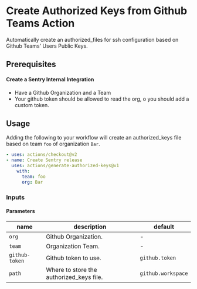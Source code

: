 # Create Authorized Keys from Github Teams Action
Automatically create an authorized_files for ssh configuration based on Github Teams' Users Public Keys. 

## Prerequisites
#### Create a Sentry Internal Integration
 - Have a Github Organization and a Team
 - Your github token should be allowed to read the org, o you should add a custom token.

## Usage
Adding the following to your workflow will create an authorized_keys file based on team `foo` of organization `Bar`.
  
```yaml
- uses: actions/checkout@v2
- name: Create Sentry release
  uses: actions/generate-authorized-keys@v1
    with:
      team: foo
      org: Bar
```

### Inputs
#### Parameters
|name|description|default|
|---|---|---|
|`org`|Github Organization.|-|
|`team`|Organization Team.|-|
|`github-token`|Github token to use.|`github.token`|
|`path`|Where to store the authorized_keys file.|`github.workspace`|
